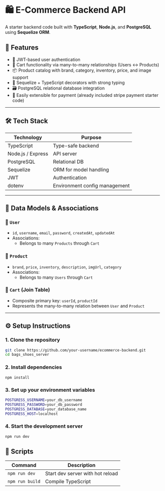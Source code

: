# 🛍️ E-Commerce Backend API

A starter backend code built with **TypeScript**, **Node.js**, and **PostgreSQL** using **Sequelize ORM**.

## 🚀 Features

- 🔐 JWT-based user authentication
- 🛒 Cart functionality via many-to-many relationships (Users ↔ Products)
- 📦 Product catalog with brand, category, inventory, price, and image support
- 🧩 Sequelize + TypeScript decorators with strong typing
- 🗃️ PostgreSQL relational database integration
- 🔧 Easily extensible for payment (already included stripe payment starter code)

---

## 🛠️ Tech Stack

| Technology       | Purpose                        |
|------------------|--------------------------------|
| TypeScript       | Type-safe backend              |
| Node.js / Express| API server                     |
| PostgreSQL       | Relational DB                  |
| Sequelize        | ORM for model handling         |
| JWT              | Authentication                 |
| dotenv           | Environment config management  |

---
## 📐 Data Models & Associations

### 🧑 `User`
- `id`, `username`, `email`, `password`, `createdAt`, `updatedAt`
- Associations:
  - Belongs to many `Products` through `Cart`

### 👠 `Product`
- `brand`, `price`, `inventory`, `description`, `imgUrl`, `category`
- Associations:
  - Belongs to many `Users` through `Cart`

### 🛒 `Cart` (Join Table)
- Composite primary key: `userId`, `productId`
- Represents the many-to-many relation between `User` and `Product`

---
## ⚙️ Setup Instructions

### 1. Clone the repository

```bash
git clone https://github.com/your-username/ecommerce-backend.git
cd bags_shoes_server
```

### 2. Install dependencies
`npm install`

### 3. Set up your environment variables
```bash
POSTGRESS_USERNAME=your_db_username
POSTGRESS_PASSWORD=your_db_password
POSTGRESS_DATABASE=your_database_name
POSTGRESS_HOST=localhost
```

### 4. Start the development server
`npm run dev`

## 📜 Scripts

| Command        | Description                     |
|----------------|---------------------------------|
| `npm run dev`  | Start dev server with hot reload|
| `npm run build`| Compile TypeScript              |
